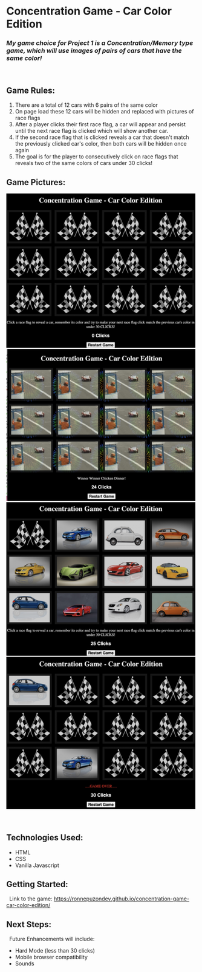 # **Concentration Game - Car Color Edition**

### ***My game choice for Project 1 is a Concentration/Memory type game, which will use images of pairs of cars that have the same color!***
&nbsp;
## **Game Rules:**
1. There are a total of 12 cars with 6 pairs of the same color
2. On page load these 12 cars will be hidden and replaced with pictures of race flags
3. After a player clicks their first race flag, a car will appear and persist until the next race flag is clicked which will show another car.
4. If the second race flag that is clicked reveals a car that doesn't match the previously clicked car's color, then both cars will be hidden once again
4. The goal is for the player to consecutively click on race flags that reveals two of the same colors of cars under 30 clicks!
&nbsp;
## **Game Pictures:**

<img src="images/GameScreen.jpg" alt="drawing" width="500"/>
<img src="images/WinningScreenshot.jpg" alt="drawing" width="500"/>
<img src="images/AlmostDone.jpg" alt="drawing" width="500"/>
<img src="images/GameOverScreen.jpg" alt="drawing" width="500"/>

&nbsp;
## **Technologies Used:**
- HTML
- CSS
- Vanilla Javascript
&nbsp;
## **Getting Started:**
&nbsp;
Link to the game: <https://ronnepuzondev.github.io/concentration-game-car-color-edition/>
&nbsp;
## **Next Steps:**
&nbsp;
Future Enhancements will include:<br>
- Hard Mode (less than 30 clicks)
- Mobile browser compatibility
- Sounds
